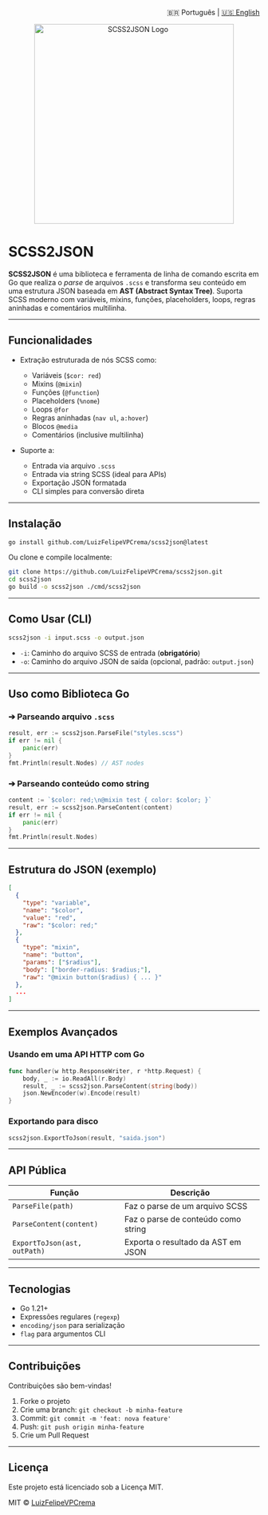 <p align="right">
  🇧🇷 Português | <a href="README.en.md">🇺🇸 English</a>
</p>

<p align="center">
  <img src="https://github.com/user-attachments/assets/620d68df-62d8-4e3a-8421-88a771e6d50b" alt="SCSS2JSON Logo" width="400">
</p>


# SCSS2JSON

**SCSS2JSON** é uma biblioteca e ferramenta de linha de comando escrita em Go que realiza o _parse_ de arquivos `.scss` e transforma seu conteúdo em uma estrutura JSON baseada em **AST (Abstract Syntax Tree)**. Suporta SCSS moderno com variáveis, mixins, funções, placeholders, loops, regras aninhadas e comentários multilinha.

---

## Funcionalidades

- Extração estruturada de nós SCSS como:
  - Variáveis (`$cor: red`)
  - Mixins (`@mixin`)
  - Funções (`@function`)
  - Placeholders (`%nome`)
  - Loops `@for`
  - Regras aninhadas (`nav ul`, `a:hover`)
  - Blocos `@media`
  - Comentários (inclusive multilinha)

- Suporte a:
  - Entrada via arquivo `.scss`
  - Entrada via string SCSS (ideal para APIs)
  - Exportação JSON formatada
  - CLI simples para conversão direta

---

## Instalação

```bash
go install github.com/LuizFelipeVPCrema/scss2json@latest
```

Ou clone e compile localmente:

```bash
git clone https://github.com/LuizFelipeVPCrema/scss2json.git
cd scss2json
go build -o scss2json ./cmd/scss2json
```

---

## Como Usar (CLI)

```bash
scss2json -i input.scss -o output.json
```

- `-i`: Caminho do arquivo SCSS de entrada (**obrigatório**)
- `-o`: Caminho do arquivo JSON de saída (opcional, padrão: `output.json`)

---

## Uso como Biblioteca Go

### ➔ Parseando arquivo `.scss`

```go
result, err := scss2json.ParseFile("styles.scss")
if err != nil {
    panic(err)
}
fmt.Println(result.Nodes) // AST nodes
```

### ➔ Parseando conteúdo como string

```go
content := `$color: red;\n@mixin test { color: $color; }`
result, err := scss2json.ParseContent(content)
if err != nil {
    panic(err)
}
fmt.Println(result.Nodes)
```

---

## Estrutura do JSON (exemplo)

```json
[
  {
    "type": "variable",
    "name": "$color",
    "value": "red",
    "raw": "$color: red;"
  },
  {
    "type": "mixin",
    "name": "button",
    "params": ["$radius"],
    "body": ["border-radius: $radius;"],
    "raw": "@mixin button($radius) { ... }"
  },
  ...
]
```

---

## Exemplos Avançados

### Usando em uma API HTTP com Go

```go
func handler(w http.ResponseWriter, r *http.Request) {
    body, _ := io.ReadAll(r.Body)
    result, _ := scss2json.ParseContent(string(body))
    json.NewEncoder(w).Encode(result)
}
```

### Exportando para disco

```go
scss2json.ExportToJson(result, "saida.json")
```

---

## API Pública

| Função                         | Descrição                               |
|-------------------------------|------------------------------------------|
| `ParseFile(path)`             | Faz o parse de um arquivo SCSS           |
| `ParseContent(content)`       | Faz o parse de conteúdo como string      |
| `ExportToJson(ast, outPath)`  | Exporta o resultado da AST em JSON       |

---

## Tecnologias

- Go 1.21+
- Expressões regulares (`regexp`)
- `encoding/json` para serialização
- `flag` para argumentos CLI

---

## Contribuições

Contribuições são bem-vindas!

1. Forke o projeto
2. Crie uma branch: `git checkout -b minha-feature`
3. Commit: `git commit -m 'feat: nova feature'`
4. Push: `git push origin minha-feature`
5. Crie um Pull Request

---

## Licença

Este projeto está licenciado sob a Licença MIT.

MIT © [LuizFelipeVPCrema](https://github.com/LuizFelipeVPCrema)


